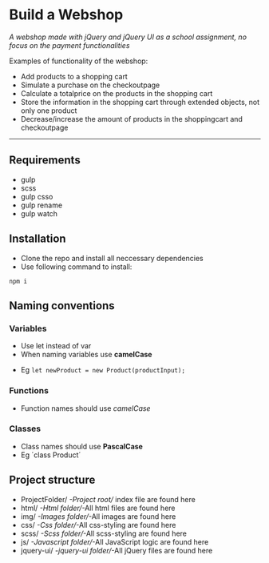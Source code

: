 # Build a Webshop

_A webshop made with jQuery and jQuery UI as a school assignment, no focus on the payment functionalities_

Examples of functionality of the webshop:

- Add products to a shopping cart
- Simulate a purchase on the checkoutpage
- Calculate a totalprice on the products in the shopping cart
- Store the information in the shopping cart through extended objects, not only one product
- Decrease/increase the amount of products in the shoppingcart and checkoutpage

---


## Requirements
- gulp
- scss
- gulp csso
- gulp rename
- gulp watch

## Installation
- Clone the repo and install all neccessary dependencies
- Use following command to install:

```
npm i

```

## Naming conventions

### Variables

- Use let instead of var
- When naming variables use **camelCase**

* Eg `let newProduct = new Product(productInput);`

### Functions

- Function names should use _camelCase_

### Classes

- Class names should use **PascalCase**
- Eg ´class Product´

## Project structure

- ProjectFolder/ _-Project root/_ index file are found here
- html/ _-Html folder/_-All html files are found here
- img/ _-Images folder/_-All images are found here
- css/ _-Css folder/_-All css-styling are found here
- scss/ _-Scss folder/_-All scss-styling are found here
- js/ _-Javascript folder/_-All JavaScript logic are found here
- jquery-ui/ _-jquery-ui folder/_-All jQuery files are found here

